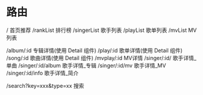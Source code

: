 # 路由

/                             首页推荐
/rankList                     排行榜
/singerList                   歌手列表
/playList                     歌单列表
/mvList                       MV列表

/album/:id                    专辑详情(使用 Detail 组件)
/play/:id                     歌单详情(使用 Detail 组件)
/song/:id                     歌曲详情(使用 Detail 组件)
/mvplay/:id                   MV详情
/singer/:id/                  歌手详情_单曲
/singer/:id/album             歌手详情_专辑
/singer/:id/mv                歌手详情_MV
/singer/:id/info              歌手详情_简介

/search?key=xxx&type=xx       搜索
